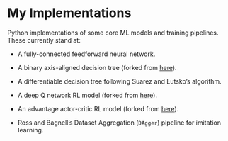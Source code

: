 # My Implementations
Python implementations of some core ML models and training pipelines. These currently stand at:

- A fully-connected feedforward neural network.
- A binary axis-aligned decision tree (forked from [here](https://github.com/joachimvalente/decision-tree-cart)).
- A differentiable decision tree following Suarez and Lutsko’s algorithm.
- A deep Q network RL model (forked from [here](https://github.com/tokb23/dqn/blob/master/dqn.py)).
- An advantage actor-critic RL model (forked from [here](http://inoryy.com/post/tensorflow2-deep-reinforcement-learning/)).

- Ross and Bagnell’s Dataset Aggregation (`DAgger`) pipeline for imitation learning. 

  

